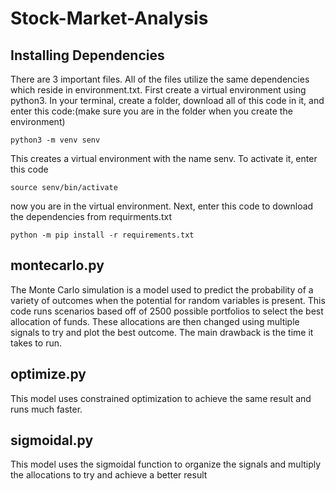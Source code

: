 # Stock-Market-Analysis

## Installing Dependencies

There are 3 important files. All of the files utilize the same dependencies which reside in environment.txt. First create a virtual environment using python3. In your terminal, create a folder, download all of this code in it, and enter this code:(make sure you are in the folder when you create the environment)

```
python3 -m venv senv
```

This creates a virtual environment with the name senv. To activate it, enter this code

```
source senv/bin/activate
```

now you are in the virtual environment. Next, enter this code to download the dependencies from requirments.txt

```
python -m pip install -r requirements.txt
```

## montecarlo.py

The Monte Carlo simulation is a model used to predict the probability of a variety of outcomes when the potential for random variables is present. This code runs scenarios based off of 2500 possible portfolios to select the best allocation of funds. These allocations are then changed using multiple signals to try and plot the best outcome. The main drawback is the time it takes to run.

## optimize.py

This model uses constrained optimization to achieve the same result and runs much faster.

## sigmoidal.py

This model uses the sigmoidal function to organize the signals and multiply the allocations to try and achieve a better result 
